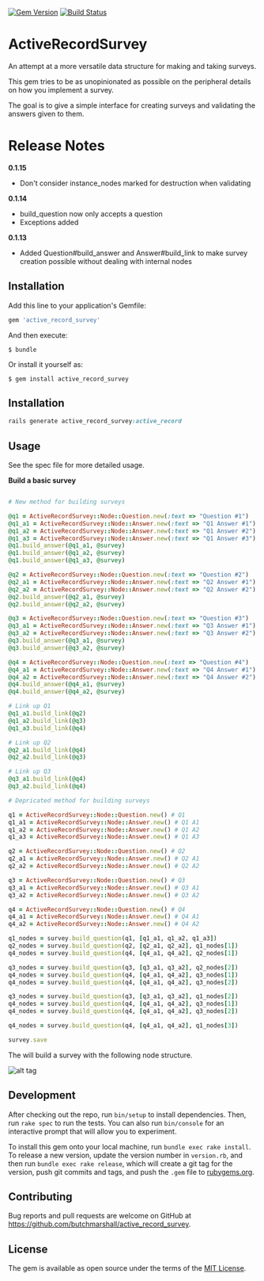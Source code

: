 [![Gem Version](https://badge.fury.io/rb/active_record_survey.svg)](http://badge.fury.io/rb/active_record_survey)
[![Build Status](https://travis-ci.org/butchmarshall/active_record_survey.svg?branch=master)](https://travis-ci.org/butchmarshall/active_record_survey)

# ActiveRecordSurvey

An attempt at a more versatile data structure for making and taking surveys.

This gem tries to be as unopinionated as possible on the peripheral details on how you implement a survey.

The goal is to give a simple interface for creating surveys and validating the answers given to them.

Release Notes
============

**0.1.15**
 - Don't consider instance_nodes marked for destruction when validating

**0.1.14**
 - build_question now only accepts a question
 - Exceptions added

**0.1.13**
 - Added Question#build_answer and Answer#build_link to make survey creation possible without dealing with internal nodes

## Installation

Add this line to your application's Gemfile:

```ruby
gem 'active_record_survey'
```

And then execute:

    $ bundle

Or install it yourself as:

    $ gem install active_record_survey

## Installation

```ruby
rails generate active_record_survey:active_record
```

## Usage

See the spec file for more detailed usage.

**Build a basic survey**
```ruby

# New method for building surveys

@q1 = ActiveRecordSurvey::Node::Question.new(:text => "Question #1")
@q1_a1 = ActiveRecordSurvey::Node::Answer.new(:text => "Q1 Answer #1")
@q1_a2 = ActiveRecordSurvey::Node::Answer.new(:text => "Q1 Answer #2")
@q1_a3 = ActiveRecordSurvey::Node::Answer.new(:text => "Q1 Answer #3")
@q1.build_answer(@q1_a1, @survey)
@q1.build_answer(@q1_a2, @survey)
@q1.build_answer(@q1_a3, @survey)

@q2 = ActiveRecordSurvey::Node::Question.new(:text => "Question #2")
@q2_a1 = ActiveRecordSurvey::Node::Answer.new(:text => "Q2 Answer #1")
@q2_a2 = ActiveRecordSurvey::Node::Answer.new(:text => "Q2 Answer #2")
@q2.build_answer(@q2_a1, @survey)
@q2.build_answer(@q2_a2, @survey)

@q3 = ActiveRecordSurvey::Node::Question.new(:text => "Question #3")
@q3_a1 = ActiveRecordSurvey::Node::Answer.new(:text => "Q3 Answer #1")
@q3_a2 = ActiveRecordSurvey::Node::Answer.new(:text => "Q3 Answer #2")
@q3.build_answer(@q3_a1, @survey)
@q3.build_answer(@q3_a2, @survey)

@q4 = ActiveRecordSurvey::Node::Question.new(:text => "Question #4")
@q4_a1 = ActiveRecordSurvey::Node::Answer.new(:text => "Q4 Answer #1")
@q4_a2 = ActiveRecordSurvey::Node::Answer.new(:text => "Q4 Answer #2")
@q4.build_answer(@q4_a1, @survey)
@q4.build_answer(@q4_a2, @survey)

# Link up Q1
@q1_a1.build_link(@q2)
@q1_a2.build_link(@q3)
@q1_a3.build_link(@q4)

# Link up Q2
@q2_a1.build_link(@q4)
@q2_a2.build_link(@q3)

# Link up Q3
@q3_a1.build_link(@q4)
@q3_a2.build_link(@q4)

# Depricated method for building surveys

q1 = ActiveRecordSurvey::Node::Question.new() # Q1
q1_a1 = ActiveRecordSurvey::Node::Answer.new() # Q1 A1
q1_a2 = ActiveRecordSurvey::Node::Answer.new() # Q1 A2
q1_a3 = ActiveRecordSurvey::Node::Answer.new() # Q1 A3

q2 = ActiveRecordSurvey::Node::Question.new() # Q2
q2_a1 = ActiveRecordSurvey::Node::Answer.new() # Q2 A1
q2_a2 = ActiveRecordSurvey::Node::Answer.new() # Q2 A2

q3 = ActiveRecordSurvey::Node::Question.new() # Q3
q3_a1 = ActiveRecordSurvey::Node::Answer.new() # Q3 A1
q3_a2 = ActiveRecordSurvey::Node::Answer.new() # Q3 A2

q4 = ActiveRecordSurvey::Node::Question.new() # Q4
q4_a1 = ActiveRecordSurvey::Node::Answer.new() # Q4 A1
q4_a2 = ActiveRecordSurvey::Node::Answer.new() # Q4 A2

q1_nodes = survey.build_question(q1, [q1_a1, q1_a2, q1_a3])
q2_nodes = survey.build_question(q2, [q2_a1, q2_a2], q1_nodes[1])
q4_nodes = survey.build_question(q4, [q4_a1, q4_a2], q2_nodes[1])

q3_nodes = survey.build_question(q3, [q3_a1, q3_a2], q2_nodes[2])
q4_nodes = survey.build_question(q4, [q4_a1, q4_a2], q3_nodes[1])
q4_nodes = survey.build_question(q4, [q4_a1, q4_a2], q3_nodes[2])

q3_nodes = survey.build_question(q3, [q3_a1, q3_a2], q1_nodes[2])
q4_nodes = survey.build_question(q4, [q4_a1, q4_a2], q3_nodes[1])
q4_nodes = survey.build_question(q4, [q4_a1, q4_a2], q3_nodes[2])

q4_nodes = survey.build_question(q4, [q4_a1, q4_a2], q1_nodes[3])

survey.save
```

The will build a survey with the following node structure.

![alt tag](https://raw.githubusercontent.com/butchmarshall/active_record_survey/master/bin/Example_1.png)

## Development

After checking out the repo, run `bin/setup` to install dependencies. Then, run `rake spec` to run the tests. You can also run `bin/console` for an interactive prompt that will allow you to experiment.

To install this gem onto your local machine, run `bundle exec rake install`. To release a new version, update the version number in `version.rb`, and then run `bundle exec rake release`, which will create a git tag for the version, push git commits and tags, and push the `.gem` file to [rubygems.org](https://rubygems.org).

## Contributing

Bug reports and pull requests are welcome on GitHub at https://github.com/butchmarshall/active_record_survey.

## License

The gem is available as open source under the terms of the [MIT License](http://opensource.org/licenses/MIT).

